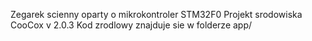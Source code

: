 Zegarek scienny oparty o mikrokontroler STM32F0
Projekt srodowiska CooCox v 2.0.3
Kod zrodlowy znajduje sie w folderze app/
